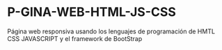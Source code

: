 # P-GINA-WEB-HTML-JS-CSS
Página web responsiva usando los lenguajes de programación de HMTL CSS JAVASCRIPT y el framework de BootStrap
